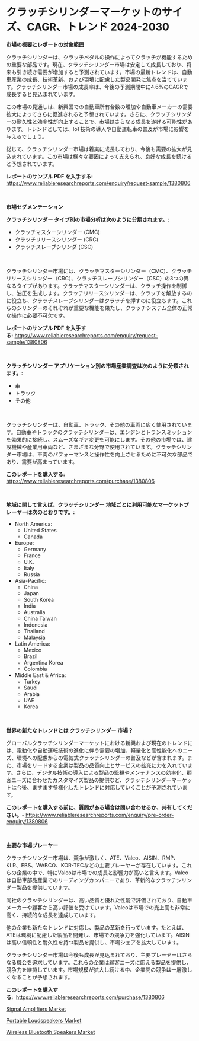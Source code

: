 <p><h1>クラッチシリンダーマーケットのサイズ、CAGR、トレンド 2024-2030</h1></p><p><strong>市場の概要とレポートの対象範囲</strong></p>
<p><p>クラッチシリンダーは、クラッチペダルの操作によってクラッチが機能するための重要な部品です。現在、クラッチシリンダー市場は安定して成長しており、将来も引き続き需要が増加すると予測されています。市場の最新トレンドは、自動車産業の成長、技術革新、および環境に配慮した製品開発に焦点を当てています。クラッチシリンダー市場の成長率は、今後の予測期間中に4.6%のCAGRで成長すると見込まれています。</p><p>この市場の見通しは、新興国での自動車所有台数の増加や自動車メーカーの需要拡大によってさらに促進されると予想されています。さらに、クラッチシリンダーの耐久性と効率性が向上することで、市場はさらなる成長を遂げる可能性があります。トレンドとしては、IoT技術の導入や自動運転車の普及が市場に影響を与えるでしょう。</p><p>総じて、クラッチシリンダー市場は着実に成長しており、今後も需要の拡大が見込まれています。この市場は様々な要因によって支えられ、良好な成長を続けると予想されています。</p></p>
<p><strong>レポートのサンプル PDF を入手する:</strong> <a href="https://www.reliableresearchreports.com/enquiry/request-sample/1380806">https://www.reliableresearchreports.com/enquiry/request-sample/1380806</a></p>
<p>&nbsp;</p>
<p><strong>市場セグメンテーション</strong></p>
<p><strong>クラッチシリンダー タイプ別の市場分析は次のように分類されます。:</strong></p>
<p><ul><li>クラッチマスターシリンダー (CMC)</li><li>クラッチリリースシリンダー (CRC)</li><li>クラッチスレーブシリンダ (CSC)</li></ul></p>
<p>&nbsp;</p>
<p><p>クラッチシリンダー市場には、クラッチマスターシリンダー（CMC）、クラッチリリースシリンダー（CRC）、クラッチスレーブシリンダー（CSC）の3つの異なるタイプがあります。クラッチマスターシリンダーは、クラッチ操作を制御し、油圧を生成します。クラッチリリースシリンダーは、クラッチを解放するのに役立ち、クラッチスレーブシリンダーはクラッチを押すのに役立ちます。これらのシリンダーのそれぞれが重要な機能を果たし、クラッチシステム全体の正常な操作に必要不可欠です。</p></p>
<p><strong>レポートのサンプル PDF を入手する:</strong>&nbsp;<a href="https://www.reliableresearchreports.com/enquiry/request-sample/1380806">https://www.reliableresearchreports.com/enquiry/request-sample/1380806</a></p>
<p>&nbsp;</p>
<p><strong> クラッチシリンダー アプリケーション別の市場産業調査は次のように分類されます。:</strong></p>
<p><ul><li>車</li><li>トラック</li><li>その他</li></ul></p>
<p>&nbsp;</p>
<p><p>クラッチシリンダーは、自動車、トラック、その他の車両に広く使用されています。自動車やトラックのクラッチシリンダーは、エンジンとトランスミッションを効果的に接続し、スムーズなギア変更を可能にします。その他の市場では、建設機械や産業用車両など、さまざまな分野で使用されています。クラッチシリンダー市場は、車両のパフォーマンスと操作性を向上させるために不可欠な部品であり、需要が高まっています。</p></p>
<p><strong>このレポートを購入する:</strong>&nbsp; <a href="https://www.reliableresearchreports.com/purchase/1380806">https://www.reliableresearchreports.com/purchase/1380806</a></p>
<p>&nbsp;</p>
<p><strong>地域に関して言えば、クラッチシリンダー 地域ごとに利用可能なマーケットプレーヤーは次のとおりです。:</strong></p>
<p><ul>
    <li>
        North America:
        <ul>
            <li>United States</li>
            <li>Canada</li>
        </ul>
    </li>
    <li>
        Europe:
        <ul>
            <li>Germany</li>
            <li>France</li>
            <li>U.K.</li>
            <li>Italy</li>
            <li>Russia</li>
        </ul>
    </li>
    <li>
        Asia-Pacific:
        <ul>
            <li>China</li>
            <li>Japan</li>
            <li>South Korea</li>
            <li>India</li>
            <li>Australia</li>
            <li>China Taiwan</li>
            <li>Indonesia</li>
            <li>Thailand</li>
            <li>Malaysia</li>
        </ul>
    </li>
    <li>
        Latin America:
        <ul>
            <li>Mexico</li>
            <li>Brazil</li>
            <li>Argentina Korea</li>
            <li>Colombia</li>
        </ul>
    </li>
    <li>
        Middle East & Africa:
        <ul>
            <li>Turkey</li>
            <li>Saudi</li>
            <li>Arabia</li>
            <li>UAE</li>
            <li>Korea</li>
        </ul>
    </li>
    </ul></p>
<p>&nbsp;</p>
<p><strong>世界の新たなトレンドとは クラッチシリンダー 市場？</strong></p>
<p><p>グローバルクラッチシリンダーマーケットにおける新興および現在のトレンドには、電動化や自動運転技術の進化に伴う需要の増加、軽量化と高性能化へのニーズ、環境への配慮からの電気式クラッチシリンダーの普及などが含まれます。また、市場をリードする企業は製品の品質向上とサービスの拡充に力を入れています。さらに、デジタル技術の導入による製品の監視やメンテナンスの効率化、顧客ニーズに合わせたカスタマイズ製品の提供など、クラッチシリンダーマーケットは今後、ますます多様化したトレンドに対応していくことが予測されています。</p></p>
<p><strong>このレポートを購入する前に、質問がある場合は問い合わせるか、共有してください。</strong>- <a href="https://www.reliableresearchreports.com/enquiry/pre-order-enquiry/1380806">https://www.reliableresearchreports.com/enquiry/pre-order-enquiry/1380806</a></p>
<p>&nbsp;</p>
<p><strong>主要な市場プレーヤー</strong></p>
<p><p>クラッチシリンダー市場は、競争が激しく、ATE、Valeo、AISIN、RMP、KLR、EBS、WABCO、KOR-TECなどの主要プレーヤーが存在しています。これらの企業の中で、特にValeoは市場での成長と影響力が高いと言えます。Valeoは自動車部品産業でのリーディングカンパニーであり、革新的なクラッチシリンダー製品を提供しています。</p><p>同社のクラッチシリンダーは、高い品質と優れた性能で評価されており、自動車メーカーや顧客から高い評価を受けています。Valeoは市場での売上高も非常に高く、持続的な成長を達成しています。</p><p>他の企業も新たなトレンドに対応し、製品の革新を行っています。たとえば、ATEは環境に配慮した製品を開発し、市場での競争力を強化しています。AISINは高い信頼性と耐久性を持つ製品を提供し、市場シェアを拡大しています。</p><p>クラッチシリンダー市場は今後も成長が見込まれており、主要プレーヤーはさらなる機会を追求しています。これらの企業は顧客ニーズに応える製品を提供し、競争力を維持しています。市場規模が拡大し続ける中、企業間の競争は一層激しくなることが予想されます。</p></p>
<p><strong>このレポートを購入する:</strong>&nbsp;&nbsp;<a href="https://www.reliableresearchreports.com/purchase/1380806">https://www.reliableresearchreports.com/purchase/1380806</a></p>
<p><p><a href="https://github.com/jj19131/Market-Research-Report-List-2/blob/main/signal-amplifiers-market.md">Signal Amplifiers Market</a></p><p><a href="https://github.com/jodemen/Market-Research-Report-List-2/blob/main/portable-loudspeakers-market.md">Portable Loudspeakers Market</a></p><p><a href="https://github.com/Sarissaschmalingtr6fz2739/Market-Research-Report-List-1/blob/main/wireless-bluetooth-speakers-market.md">Wireless Bluetooth Speakers Market</a></p></p>